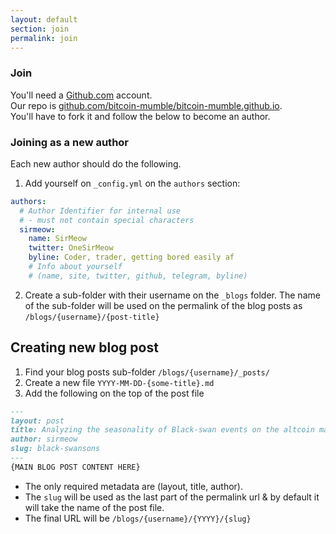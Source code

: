 ```yaml
---
layout: default
section: join
permalink: join
---
```


### Join
You'll need a <a href="https://github.com">Github.com</a> account.<br/>
Our repo is <a href="https://github.com/bitcoin-mumble/bitcoin-mumble.github.io">github.com/bitcoin-mumble/bitcoin-mumble.github.io</a>.<br/>
You'll have to fork it and follow the below to become an author.


### Joining as a new author
Each new author should do the following.
1. Add yourself on `_config.yml` on the `authors` section:
```yml
authors:
  # Author Identifier for internal use
  # - must not contain special characters
  sirmeow:
​    name: SirMeow
​    twitter: OneSirMeow
​    byline: Coder, trader, getting bored easily af
​    # Info about yourself
​    # (name, site, twitter, github, telegram, byline)
```

2. Create a sub-folder with their username on the `_blogs` folder.
The name of the sub-folder will be used on the permalink of the blog posts as `/blogs/{username}/{post-title}`

## Creating new blog post
1. Find your blog posts sub-folder `/blogs/{username}/_posts/`
2. Create a new file `YYYY-MM-DD-{some-title}.md`
3. Add the following on the top of the post file
```md
---
layout: post
title: Analyzing the seasonality of Black-swan events on the altcoin markets
author: sirmeow
slug: black-swansons
---
{MAIN BLOG POST CONTENT HERE}
```

- The only required metadata are (layout, title, author).
- The `slug` will be used as the last part of the permalink url &amp; by default it will take the name of the post file.
- The final URL will be `/blogs/{username}/{YYYY}/{slug}`
